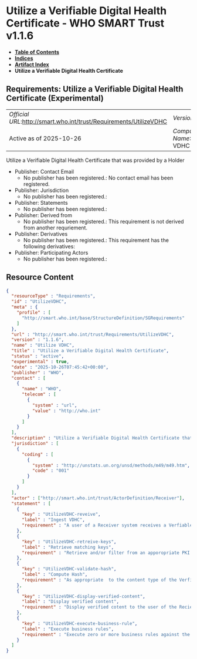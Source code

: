 # Utilize a Verifiable Digital Health Certificate - WHO SMART Trust v1.1.6

* [**Table of Contents**](toc.md)
* [**Indices**](indices.md)
* [**Artifact Index**](artifacts.md)
* **Utilize a Verifiable Digital Health Certificate**

## Requirements: Utilize a Verifiable Digital Health Certificate (Experimental) 

| | |
| :--- | :--- |
| *Official URL*:http://smart.who.int/trust/Requirements/UtilizeVDHC | *Version*:1.1.6 |
| Active as of 2025-10-26 | *Computable Name*:Utilize VDHC |

 
Utilize a Verifiable Digital Health Certificate that was provided by a Holder 

* Publisher: Contact Email
  * No publisher has been registered.: No contact email has been registered.
* Publisher: Jurisdiction
  * No publisher has been registered.: 
* Publisher: Statements
  * No publisher has been registered.: 
* Publisher: Derived from
  * No publisher has been registered.: This requirement is not derived from another requriement.
* Publisher: Derivatives
  * No publisher has been registered.: This requirement has the following derivatives:
* Publisher: Participating Actors
  * No publisher has been registered.: 



## Resource Content

```json
{
  "resourceType" : "Requirements",
  "id" : "UtilizeVDHC",
  "meta" : {
    "profile" : [
      "http://smart.who.int/base/StructureDefinition/SGRequirements"
    ]
  },
  "url" : "http://smart.who.int/trust/Requirements/UtilizeVDHC",
  "version" : "1.1.6",
  "name" : "Utilize VDHC",
  "title" : "Utilize a Verifiable Digital Health Certificate",
  "status" : "active",
  "experimental" : true,
  "date" : "2025-10-26T07:45:42+00:00",
  "publisher" : "WHO",
  "contact" : [
    {
      "name" : "WHO",
      "telecom" : [
        {
          "system" : "url",
          "value" : "http://who.int"
        }
      ]
    }
  ],
  "description" : "Utilize a Verifiable Digital Health Certificate that was provided by a Holder",
  "jurisdiction" : [
    {
      "coding" : [
        {
          "system" : "http://unstats.un.org/unsd/methods/m49/m49.htm",
          "code" : "001"
        }
      ]
    }
  ],
  "actor" : ["http://smart.who.int/trust/ActorDefinition/Receiver"],
  "statement" : [
    {
      "key" : "UtilizeVDHC-reveive",
      "label" : "Ingest VDHC",
      "requirement" : "A user of a Receiver system receives a Verfiable Digital Health Certificate from a Holder. The user ingests the Verifiable Digital Health Certificate into the Receiver system.  The means of conveyance and how the Verifiable Digital Health Certificate is rendered is depedent on the use context."
    },
    {
      "key" : "UtilizeVDHC-retreive-keys",
      "label" : "Retrieve matching keys",
      "requirement" : "Retrieve and/or filter from an apporopriate PKI material distribution endpoint the set of public keys that match the key identifier (kid), trust domain code, participant code, and/or key usage code as applicable to the context of use of the Verfiable Digital Health Certificate."
    },
    {
      "key" : "UtilizeVDHC-validate-hash",
      "label" : "Compute Hash",
      "requirement" : "As appropriate  to the content type of the Verfiable Digtial Health Certificate, compute the hash of the content, and use the retrieved public keys(s) to try to verify the signature against the hashed value."
    },
    {
      "key" : "UtilizeVDHC-display-verified-content",
      "label" : "Display verified content",
      "requirement" : "Display verified cotent to the user of the Reciever system."
    },
    {
      "key" : "UtilizeVDHC-execute-business-rule",
      "label" : "Execute business rules",
      "requirement" : "Execute zero or more business rules against the Verifiable Digital Health Certificate that was provided by a Holder.  Results of the execution of the business rules are displayed to the user of the Receiver system."
    }
  ]
}

```
